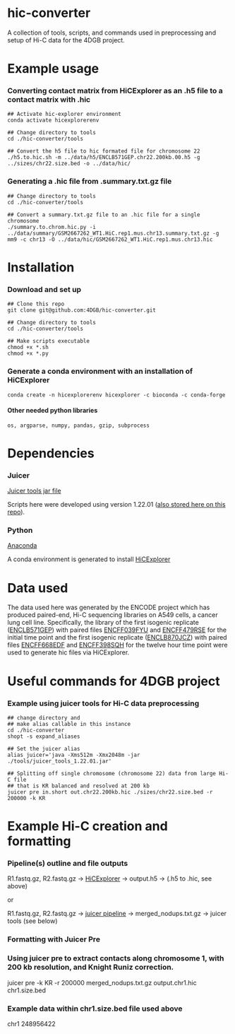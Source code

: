 # hic-converter
A collection of tools, scripts, and commands used in preprocessing and setup of Hi-C data for the 4DGB project.

# Example usage
### Converting contact matrix from HiCExplorer as an .h5 file to a contact matrix with .hic
    ## Activate hic-explorer environment
    conda activate hicexplorerenv

    ## Change directory to tools
    cd ./hic-converter/tools

    ## Convert the h5 file to hic formated file for chromosome 22
    ./h5.to.hic.sh -m ../data/h5/ENCLB571GEP.chr22.200kb.00.h5 -g ../sizes/chr22.size.bed -o ../data/hic/

### Generating a .hic file from .summary.txt.gz file
    ## Change directory to tools
    cd ./hic-converter/tools

    ## Convert a summary.txt.gz file to an .hic file for a single chromosome
    ./summary.to.chrom.hic.py -i ../data/summary/GSM2667262_WT1.HiC.rep1.mus.chr13.summary.txt.gz -g mm9 -c chr13 -O ../data/hic/GSM2667262_WT1.HiC.rep1.mus.chr13.hic

# Installation
### Download and set up
    ## Clone this repo
    git clone git@github.com:4DGB/hic-converter.git

    ## Change directory to tools
    cd ./hic-converter/tools

    ## Make scripts executable
    chmod +x *.sh
    chmod +x *.py

### Generate a conda environment with an installation of HiCExplorer
    conda create -n hicexplorerenv hicexplorer -c bioconda -c conda-forge

#### Other needed python libraries
    os, argparse, numpy, pandas, gzip, subprocess

# Dependencies
### Juicer
[Juicer tools jar file](https://github.com/aidenlab/juicer/wiki/Download) 

Scripts here were developed using version 1.22.01 ([also stored here on this repo](https://github.com/4DGB/hic-converter/tree/main/jar)).

### Python
[Anaconda](https://www.anaconda.com/products/individual) 

A conda environment is generated to install [HiCExplorer](https://hicexplorer.readthedocs.io/en/latest/index.html)

# Data used
The data used here was generated by the ENCODE project which has produced paired-end, Hi-C sequencing libraries on A549 cells, a cancer lung cell line. Specifically, the library of the first isogenic replicate ([ENCLB571GEP](https://www.encodeproject.org/experiments/ENCSR662QKG/)) with paired files [ENCFF039FYU](https://www.encodeproject.org/files/ENCFF039FYU/) and [ENCFF479RSE](https://www.encodeproject.org/files/ENCFF479RSE/) for the initial time point and the first isogenic replicate ([ENCLB870JCZ](https://www.encodeproject.org/experiments/ENCSR499RVD/)) with paired files [ENCFF668EDF](https://www.encodeproject.org/files/ENCFF668EDF/) and [ENCFF398SQH](https://www.encodeproject.org/files/ENCFF398SQH/) for the twelve hour time point were used to generate hic files via HiCExplorer.

# Useful commands for 4DGB project
### Example using juicer tools for Hi-C data preprocessing
    ## change directory and 
    ## make alias callable in this instance
    cd ./hic-converter
    shopt -s expand_aliases

    ## Set the juicer alias
    alias juicer='java -Xms512m -Xmx2048m -jar ./tools/juicer_tools_1.22.01.jar'

    ## Splitting off single chromosome (chromosome 22) data from large Hi-C file
    ## that is KR balanced and resolved at 200 kb
    juicer pre in.short out.chr22.200kb.hic ./sizes/chr22.size.bed -r 200000 -k KR

# Example Hi-C creation and formatting
### Pipeline(s) outline and file outputs
R1.fastq.gz, R2.fastq.gz ->  [HiCExplorer](https://hicexplorer.readthedocs.io/en/latest/)  -> output.h5 -> (.h5 to .hic, see above)

or
 
R1.fastq.gz, R2.fastq.gz -> [juicer pipeline](https://github.com/aidenlab/juicer/wiki) -> merged_nodups.txt.gz -> juicer tools (see below)

### Formatting with Juicer Pre
### Using juicer pre to extract contacts along chromosome 1, with 200 kb resolution, and Knight Runiz correction.
juicer pre -k KR -r 200000 merged_nodups.txt.gz output.chr1.hic chr1.size.bed

### Example data within chr1.size.bed file used above
chr1	248956422
